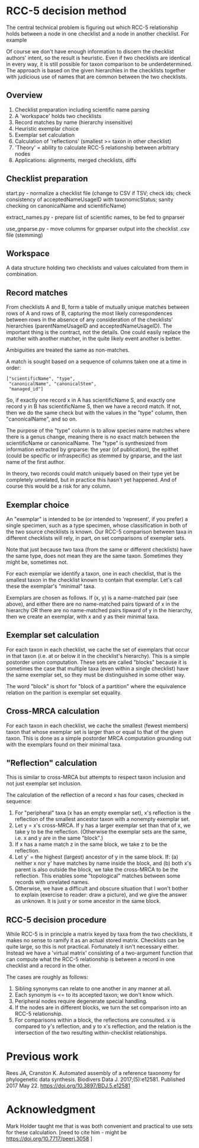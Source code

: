 
# RCC-5 decision method

The central technical problem is figuring out which RCC-5 relationship
holds between a node in one checklist and a node in another checklist.  For example

Of course we don't have enough information to discern the checklist
authors' intent, so the result is heuristic.  Even if two checklists
are identical in every way, it is still possible for taxon comparison
to be underdetermined.  The approach is based on the given hierarchies
in the checklists together with judicious use of names that are common
between the two checklists.

## Overview

1. Checklist preparation including scientific name parsing
1. A 'workspace' holds two checklists
1. Record matches by name (hierarchy insensitive)
1. Heuristic exemplar choice
1. Exemplar set calculation
1. Calculation of 'reflections' (smallest >= taxon in other checklist)
1. 'Theory' = ability to calculate RCC-5 relationship between arbitrary nodes
1. Applications: alignments, merged checklists, diffs

## Checklist preparation

start.py - normalize a checklist file (change to CSV if TSV; check
ids; check consistency of acceptedNameUsageID with taxonomicStatus;
sanity checking on canonicalName and scientificName)

extract_names.py - prepare list of scientific names, to be fed to gnparser

use_gnparse.py - move columns for gnparser output into the checklist
.csv file (stemming)

## Workspace

A data structure holding two checklists and values calculated from
them in combination.

## Record matches

From checklists A and B, form a table of mutually unique matches
between rows of A and rows of B, capturing the most likely
correspondences between rows in the absence of any consideration of
the checklists' hierarchies (parentNameUsageID and
acceptedNameUsageID).  The important thing is the contract, not the
details.  One could easily replace the matcher with another matcher,
in the quite likely event another is better.

Ambiguities are treated the same as non-matches.

A match is sought based on a sequence of columns taken one at a time
in order: 

    ["scientificName", "type",
     "canonicalName", "canonicalStem",
     "managed_id"]

So, if exactly one record x in A has scientificName S, and exactly one
record y in B has scientificName S, then we have a record match.  If
not, then we do the same check but with the values in the "type"
column, then "canonicalName", and so on.

The purpose of the "type" column is to allow species name matches
where there is a genus change, meaning there is no exact match between
the scientificName or canonicalName.
The "type" is synthesized from information extracted by gnparse: the
year (of publication), the epithet (could be specific or
infraspecific) as stemmed by gnparse, and the last name of the first
author.

In theory, two records could match uniquely based on their type yet be
completely unrelated, but in practice this hasn't yet happened.  And
of course this would be a risk for any column.

## Exemplar choice

An "exemplar" is intended to be (or intended to 'represent', if you
prefer) a single specimen, such as a type specimen, whose
classification in both of the two source checklists is known.  Our
RCC-5 comparison between taxa in different checklists will rely, in
part, on set comparisons of exemplar sets.

Note that just because two taxa (from the same or different
checklists) have the same type, does not mean they are the same taxon.
Sometimes they might be, sometimes not.

For each exemplar we identify a taxon, one in each checklist, that is
the smallest taxon in the checklist known to contain that exemplar.
Let's call these the exemplar's "minimal" taxa.

Exemplars are chosen as follows.  If (x, y) is a name-matched pair
(see above), and either there are no name-matched pairs tipward of x
in the hierarchy OR there are no name-matched pairs tipward of y in
the hierarchy, then we create an exemplar, with x and y as their
minimal taxa.

## Exemplar set calculation

For each taxon in each checklist, we cache the set of exemplars that
occur in that taxon (i.e. at or below it in the checklist's
hierarchy).  This is a simple postorder union computation.  These sets
are called "blocks" because it is sometimes the case that multiple
taxa (even within a single checklist) have the same exemplar set, so
they must be distinguished in some other way.

The word "block" is short for "block of a partition" where the
equivalence relation on the parition is exemplar set equality.

## Cross-MRCA calculation

For each taxon in each checklist, we cache the smallest (fewest
members) taxon that whose exemplar set is larger than or equal to that
of the given taxon.  This is done as a simple postorder MRCA
computation grounding out with the exemplars found on their minimal
taxa.

## "Reflection" calculation

This is similar to cross-MRCA but attempts to respect taxon inclusion
and not just exemplar set inclusion.

The calculation of the reflection of a record x has four cases,
checked in sequence:

1. For "peripheral" taxa (x has an empty exemplar set), x's
reflection is the reflection of the smallest ancestor taxon with a
nonempty exemplar set.
1. Let y = x's cross-MRCA.  If y has a larger exemplar set than that
of x, we take y to be the reflection.  (Otherwise the exemplar sets
are the same, i.e. x and y are in the same "block".)
1. If x has a name match z in the same block, we take z to be the 
reflection.
1. Let y' = the highest (largest) ancestor of y in the same block.
If: (a) neither x nor y' have matches by name inside the block, and
(b) both x's parent is also outside the block, we take the cross-MRCA
to be the reflection.  This enables some "topological" matches between
some records with unrelated names.
1. Otherwise, we have a difficult and obscure situation that
I won't bother to explain (exercise to reader: draw a picture), and we
give the answer as unknown.  It is just y or some ancestor in the same 
block.

## RCC-5 decision procedure

While RCC-5 is in principle a matrix keyed by taxa from the two
checklists, it makes no sense to ramify it as an actual stored matrix.
Checklists can be quite large, so this is not practical.  Fortunately
it isn't necessary either.  Instead we have a 'virtual matrix'
consisting of a two-argument function that can compute what the RCC-5
relationship is between a record in one checklist and a record in the
other.

The cases are roughly as follows:
1. Sibling synonyms can relate to one another in any manner at all.
1. Each synonym is <= to its accepted taxon; we don't know which.
1. Peripheral nodes require degenerate special handling.
1. If the nodes are in different blocks, we turn the set comparison into an RCC-5 relationship.
1. For comparisons within a block, the reflections are consulted.
x is compared to y's reflection, and y to x's reflection, and the relation is the intersection of the two resulting within-checklist relationships.

# Previous work

Rees JA, Cranston K. Automated assembly of a reference taxonomy for phylogenetic data synthesis. Biodivers Data J. 2017;(5):e12581. Published 2017 May 22. https://doi.org/10.3897/BDJ.5.e12581

# Acknowledgment

Mark Holder taught me that is was both convenient and practical to use sets for these calculation.
[need to cite him - might be https://doi.org/10.7717/peerj.3058 ]
